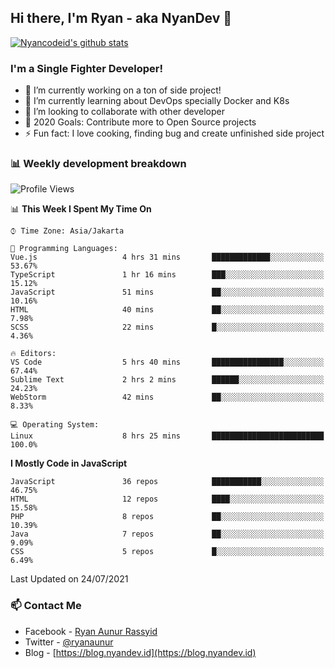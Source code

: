 ## Hi there, I'm Ryan - aka NyanDev 👋

[![Nyancodeid's github stats](https://github-readme-stats.vercel.app/api?username=nyancodeid)](https://github.com/nyancodeid/nyancodeid)

### I'm a Single Fighter Developer!
- 🔭 I’m currently working on a ton of side project!
- 🌱 I’m currently learning about DevOps specially Docker and K8s
- 👯 I’m looking to collaborate with other developer
- 🥅 2020 Goals: Contribute more to Open Source projects
- ⚡ Fun fact: I love cooking, finding bug and create unfinished side project 

### 📊 Weekly development breakdown

<!--START_SECTION:waka-->
![Profile Views](http://img.shields.io/badge/Profile%20Views-5-blue)

📊 **This Week I Spent My Time On** 

```text
⌚︎ Time Zone: Asia/Jakarta

💬 Programming Languages: 
Vue.js                   4 hrs 31 mins       █████████████░░░░░░░░░░░░   53.67% 
TypeScript               1 hr 16 mins        ███░░░░░░░░░░░░░░░░░░░░░░   15.12% 
JavaScript               51 mins             ██░░░░░░░░░░░░░░░░░░░░░░░   10.16% 
HTML                     40 mins             ██░░░░░░░░░░░░░░░░░░░░░░░   7.98% 
SCSS                     22 mins             █░░░░░░░░░░░░░░░░░░░░░░░░   4.36%

🔥 Editors: 
VS Code                  5 hrs 40 mins       ████████████████░░░░░░░░░   67.44% 
Sublime Text             2 hrs 2 mins        ██████░░░░░░░░░░░░░░░░░░░   24.23% 
WebStorm                 42 mins             ██░░░░░░░░░░░░░░░░░░░░░░░   8.33%

💻 Operating System: 
Linux                    8 hrs 25 mins       █████████████████████████   100.0%

```

**I Mostly Code in JavaScript** 

```text
JavaScript               36 repos            ███████████░░░░░░░░░░░░░░   46.75% 
HTML                     12 repos            ████░░░░░░░░░░░░░░░░░░░░░   15.58% 
PHP                      8 repos             ██░░░░░░░░░░░░░░░░░░░░░░░   10.39% 
Java                     7 repos             ██░░░░░░░░░░░░░░░░░░░░░░░   9.09% 
CSS                      5 repos             █░░░░░░░░░░░░░░░░░░░░░░░░   6.49%

```



 Last Updated on 24/07/2021
<!--END_SECTION:waka-->

### 📫 Contact Me
- Facebook - [Ryan Aunur Rassyid](https://facebook.com/ryan.hac)
- Twitter - [@ryanaunur](https://twitter.com/ryanaunur)
- Blog - [https://blog.nyandev.id](https://blog.nyandev.id)
